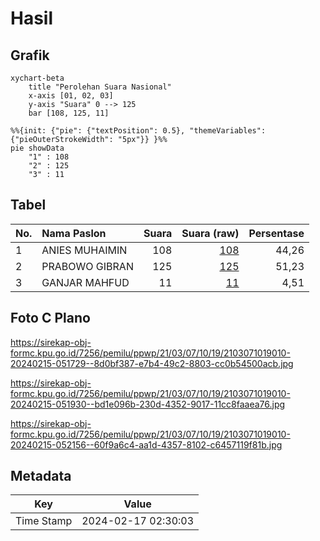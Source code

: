 # Hasil

## Grafik

```mermaid
xychart-beta
    title "Perolehan Suara Nasional"
    x-axis [01, 02, 03]
    y-axis "Suara" 0 --> 125
    bar [108, 125, 11]
```

```mermaid
%%{init: {"pie": {"textPosition": 0.5}, "themeVariables": {"pieOuterStrokeWidth": "5px"}} }%%
pie showData
    "1" : 108
    "2" : 125
    "3" : 11
```

## Tabel

| No. | Nama Paslon    | Suara | Suara (raw) | Persentase |
|:--- |:-------------- | -----:| -----------:| ----------:|
| 1   | ANIES MUHAIMIN | 108   | [108][p-1]  | 44,26      |
| 2   | PRABOWO GIBRAN | 125   | [125][p-2]  | 51,23      |
| 3   | GANJAR MAHFUD  | 11    | [11][p-3]   | 4,51       |


[p-1]: https://github.com/gigit-pemilu/pemilu-2024/blob/main/pilpres/hitung-suara/sub/21-kepulauan-riau/sub/03-natuna/sub/07-bunguran-timur/sub/1019-batu-hitam/sub/010-tps/sub/paslon-1.txt
[p-2]: https://github.com/gigit-pemilu/pemilu-2024/blob/main/pilpres/hitung-suara/sub/21-kepulauan-riau/sub/03-natuna/sub/07-bunguran-timur/sub/1019-batu-hitam/sub/010-tps/sub/paslon-2.txt
[p-3]: https://github.com/gigit-pemilu/pemilu-2024/blob/main/pilpres/hitung-suara/sub/21-kepulauan-riau/sub/03-natuna/sub/07-bunguran-timur/sub/1019-batu-hitam/sub/010-tps/sub/paslon-3.txt

## Foto C Plano

https://sirekap-obj-formc.kpu.go.id/7256/pemilu/ppwp/21/03/07/10/19/2103071019010-20240215-051729--8d0bf387-e7b4-49c2-8803-cc0b54500acb.jpg

https://sirekap-obj-formc.kpu.go.id/7256/pemilu/ppwp/21/03/07/10/19/2103071019010-20240215-051930--bd1e096b-230d-4352-9017-11cc8faaea76.jpg

https://sirekap-obj-formc.kpu.go.id/7256/pemilu/ppwp/21/03/07/10/19/2103071019010-20240215-052156--60f9a6c4-aa1d-4357-8102-c6457119f81b.jpg


## Metadata

| Key        | Value               |
| ---------- | ------------------- |
| Time Stamp | 2024-02-17 02:30:03 |



